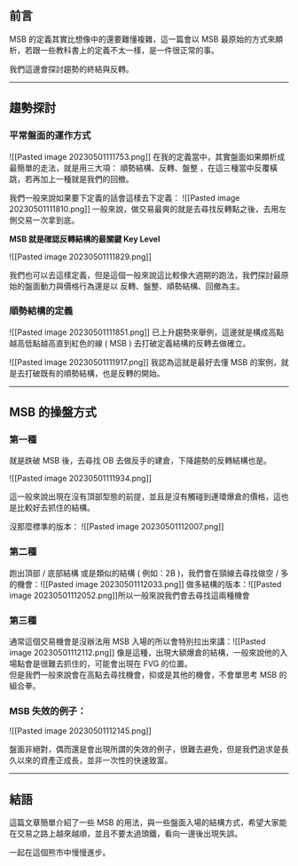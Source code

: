 
## 前言

MSB 的定義其實比想像中的還要難懂複雜，這一篇會以 MSB 最原始的方式來頗析，若跟一些教科書上的定義不太一樣，是一件很正常的事。

我們這邊會探討趨勢的終結與反轉。

---

## 趨勢探討

### 平常盤面的運作方式

![[Pasted image 20230501111753.png]]
在我的定義當中，其實盤面如果頗析成最簡單的走法，就是用三大項： 順勢結構、反轉、盤整 ，在這三種當中反覆橫跳，若再加上一種就是我們的回撤。  
  
我們一般來說如果要下定義的話會這樣去下定義：
![[Pasted image 20230501111810.png]]
一般來說，做交易最爽的就是去尋找反轉點之後，去用左側交易一次拿到底。

**MSB 就是確認反轉結構的最關鍵 Key Level**

![[Pasted image 20230501111829.png]]

我們也可以去這樣定義，但是這個一般來說這比較像大週期的跑法，我們探討最原始的盤面動力與價格行為還是以 反轉、盤整、順勢結構、回撤為主。

### 順勢結構的定義

![[Pasted image 20230501111851.png]]
已上升趨勢來舉例，這邊就是構成高點越高低點越高直到紅色的線 ( MSB ) 去打破定義結構的反轉去做確立。

![[Pasted image 20230501111917.png]]
我認為這就是最好去懂 MSB 的案例，就是去打破既有的順勢結構，也是反轉的開始。

---

## MSB 的操盤方式

### 第一種

就是跌破 MSB 後，去尋找 OB 去做反手的建倉，下降趨勢的反轉結構也是。

![[Pasted image 20230501111934.png]]

這一般來說出現在沒有頂部型態的前提，並且是沒有觸碰到連環爆倉的價格，這也是比較好去抓住的結構。  
  
沒那麼標準的版本：
![[Pasted image 20230501112007.png]]

### 第二種

跑出頂部 / 底部結構 或是類似的結構 ( 例如：2B )，我們會在頸線去尋找做空 / 多的機會：![[Pasted image 20230501112033.png]]
做多結構的版本：![[Pasted image 20230501112052.png]]所以一般來說我們會去尋找這兩種機會

### 第三種

通常這個交易機會是沒辦法用 MSB 入場的所以會特別拉出來講：![[Pasted image 20230501112112.png]]
像是這種，出現大額爆倉的結構，一般來說他的入場點會是很難去抓住的，可能會出現在 FVG 的位置。  
但是我們一般來說會在高點去尋找機會，抑或是其他的機會，不會單思考 MSB 的組合拳。

### MSB 失效的例子：
![[Pasted image 20230501112145.png]]

盤面非絕對，偶而還是會出現所謂的失效的例子，很難去避免，但是我們追求是長久以來的資產正成長，並非一次性的快速致富。

---

## 結語

  
這篇文章簡單介紹了一些 MSB 的用法，與一些盤面入場的結構方式，希望大家能在交易之路上越來越順，並且不要太過頭鐵，看向一邊後出現失誤。

一起在這個熊市中慢慢進步。